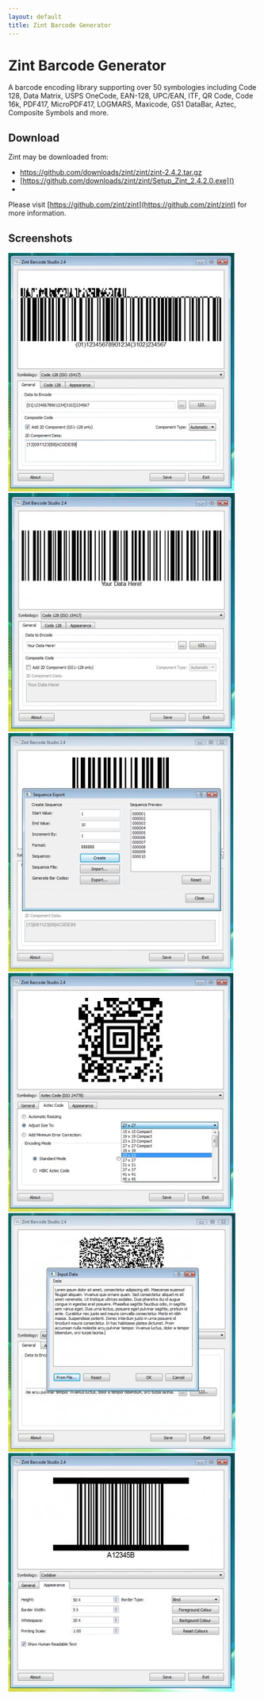 ```yaml
---
layout: default
title: Zint Barcode Generator
---
```


# Zint Barcode Generator

A barcode encoding library supporting over 50 symbologies including Code 128, Data Matrix, USPS OneCode, EAN-128, UPC/EAN, ITF, QR Code, Code 16k, PDF417, MicroPDF417, LOGMARS, Maxicode, GS1 DataBar, Aztec, Composite Symbols and more.


## Download

Zint may be downloaded from:

* https://github.com/downloads/zint/zint/zint-2.4.2.tar.gz
* [https://github.com/downloads/zint/zint/Setup_Zint_2.4.2.0.exe]()
* [](https://github.com/downloads/zint/zint/zint_manual_242.pdf)

Please visit [https://github.com/zint/zint](https://github.com/zint/zint) for more information.


## Screenshots

![](/images/screenshot1.jpg)
![](/images/screenshot2.jpg)
![](/images/screenshot3.jpg)
![](/images/screenshot4.jpg)
![](/images/screenshot5.jpg)
![](/images/screenshot6.jpg)

